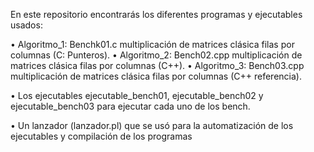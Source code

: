 En este repositorio encontrarás los diferentes programas y ejecutables usados:

• Algoritmo_1: Benchk01.c multiplicación de matrices clásica filas por
columnas (C: Punteros).
• Algoritmo_2: Bench02.cpp multiplicación de matrices clásica filas por
columnas (C++).
• Algoritmo_3: Bench03.cpp multiplicación de matrices clásica filas por
columnas (C++ referencia).

• Los ejecutables ejecutable_bench01, ejecutable_bench02 y ejecutable_bench03 para ejecutar cada uno de los bench. 

• Un lanzador (lanzador.pl) que se usó para la automatización de los ejecutables y compilación de los programas
